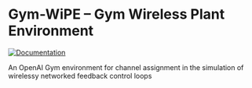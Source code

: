 # Gym-WiPE – Gym Wireless Plant Environment
[![Documentation](https://readthedocs.org/projects/gymwipe/badge/)](https://gymwipe.readthedocs.io/)

An OpenAI Gym environment for channel assignment in the simulation of wirelessy networked feedback control loops
